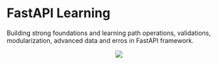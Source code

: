 # FastAPI Learning

Building strong foundations and learning path operations, validations, modularization, advanced data and erros in FastAPI framework.

<p align="center">
<img src="https://user-images.githubusercontent.com/31974084/140628157-636b72c4-4e84-41cd-9c39-9a9c9179bf41.png">
</p>
